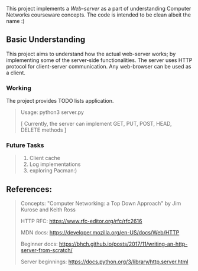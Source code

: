 This project implements a *Web-server* as a part of understanding Computer Networks courseware concepts. The code is intended to be clean albeit the name :)

## Basic Understanding
This project aims to understand how the actual web-server works; by implementing some of the server-side functionalities. The server uses HTTP protocol for client-server communication. Any web-browser can be used as a client.

### Working
The project provides TODO lists application.

> Usage: python3 server.py
>
> [ Currently, the server can implement GET, PUT, POST, HEAD, DELETE methods ]

### Future Tasks
> 1. Client cache
> 2. Log implementations
> 3. exploring Pacman:)

## References:
> Concepts: "Computer Networking: a Top Down Approach" by Jim Kurose and Keith Ross
>
> HTTP RFC: https://www.rfc-editor.org/rfc/rfc2616
>
> MDN docs: https://developer.mozilla.org/en-US/docs/Web/HTTP
>
> Beginner docs: https://bhch.github.io/posts/2017/11/writing-an-http-server-from-scratch/
> 
> Server beginnings: https://docs.python.org/3/library/http.server.html


